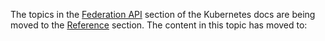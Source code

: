 The topics in the [Federation API](/docs/federation/api-reference/) section of the Kubernetes docs
are being moved to the [Reference](/docs/reference/) section. The content in this topic has moved to: